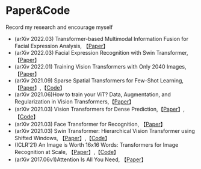 # Paper&Code
Record my research and encourage myself

* (arXiv 2022.03) Transformer-based Multimodal Information Fusion for Facial Expression Analysis, 【[Paper](https://arxiv.org/pdf/2203.12367.pdf)】
* (arXiv 2022.03) Facial Expression Recognition with Swin Transformer,【[Paper](https://arxiv.org/pdf/2203.13472.pdf)】
* (arXiv 2022.01) Training Vision Transformers with Only 2040 Images,【[Paper](https://arxiv.org/pdf/2201.10728.pdf)】
* (arXiv 2021.09) Sparse Spatial Transformers for Few-Shot Learning, 【[Paper](https://arxiv.org/pdf/2109.10057.pdf)】,【[Code](https://github.com/chenhaoxing/SSFormers)】
* (arXiv 2021.06)How to train your ViT? Data, Augmentation, and Regularization in Vision Transformers,【[Paper](https://arxiv.org/pdf/2106.10270.pdf)】 
* (arXiv 2021.03) Vision Transformers for Dense Prediction,【[Paper](https://arxiv.org/pdf/2103.13413.pdf)】,【[Code](https://github.com/isl-org/DPT)】
* (arXiv 2021.03) Face Transformer for Recognition, 【[Paper](https://arxiv.org/pdf/2103.14803.pdf)】
* (arXiv 2021.03) Swin Transformer: Hierarchical Vision Transformer using Shifted Windows, 【[Paper](https://arxiv.org/pdf/2103.14030.pdf)】,【[Code](https://github.com/microsoft/Swin-Transformer)】
* (ICLR'21) An Image is Worth 16x16 Words: Transformers for Image Recognition at Scale, 【[Paper](https://arxiv.org/pdf/2010.11929.pdf)】,【[Code](https://github.com/google-research/vision_transformer)】
* (arXiv 2017.06v1)Attention Is All You Need, 【[Paper](https://arxiv.org/pdf/1706.03762.pdf)】
